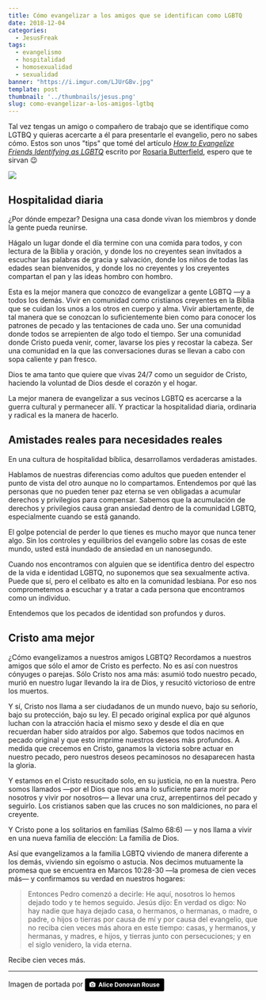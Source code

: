 ```yaml
---
title: Cómo evangelizar a los amigos que se identifican como LGBTQ
date: 2018-12-04
categories:
  - JesusFreak
tags:
  - evangelismo
  - hospitalidad
  - homosexualidad
  - sexualidad
banner: "https://i.imgur.com/LJUrGBv.jpg"
template: post
thumbnail: '../thumbnails/jesus.png'
slug: como-evangelizar-a-los-amigos-lgtbq
---
```


Tal vez tengas un amigo o compañero de trabajo que se identifique como LGTBQ y quieras acercarte a él para presentarle el evangelio, pero no sabes cómo. Estos son unos "tips" que tomé del artículo _[How to Evangelize Friends Identifying as LGBTQ](https://www.thegospelcoalition.org/article/evangelize-friends-identifying-lgbtq/)_ escrito por [Rosaria Butterfield](https://rosariabutterfield.com/biography/), espero que te sirvan 😉

![](https://i.imgur.com/LJUrGBv.jpg)

## Hospitalidad diaria

¿Por dónde empezar? Designa una casa donde vivan los miembros y donde la gente pueda reunirse.

Hágalo un lugar donde el día termine con una comida para todos, y con lectura de la Biblia y oración, y donde los no creyentes sean invitados a escuchar las palabras de gracia y salvación, donde los niños de todas las edades sean bienvenidos, y donde los no creyentes y los creyentes compartan el pan y las ideas hombro con hombro.

Esta es la mejor manera que conozco de evangelizar a gente LGBTQ —y a todos los demás. Vivir en comunidad como cristianos creyentes en la Biblia que se cuidan los unos a los otros en cuerpo y alma. Vivir abiertamente, de tal manera que se conozcan lo suficientemente bien como para conocer los patrones de pecado y las tentaciones de cada uno. Ser una comunidad donde todos se arrepienten de algo todo el tiempo. Ser una comunidad donde Cristo pueda venir, comer, lavarse los pies y recostar la cabeza. Ser una comunidad en la que las conversaciones duras se llevan a cabo con sopa caliente y pan fresco.

Dios te ama tanto que quiere que vivas 24/7 como un seguidor de Cristo, haciendo la voluntad de Dios desde el corazón y el hogar.

La mejor manera de evangelizar a sus vecinos LGBTQ es acercarse a la guerra cultural y permanecer allí. Y practicar la hospitalidad diaria, ordinaria y radical es la manera de hacerlo.

## Amistades reales para necesidades reales

En una cultura de hospitalidad bíblica, desarrollamos verdaderas amistades.

Hablamos de nuestras diferencias como adultos que pueden entender el punto de vista del otro aunque no lo compartamos. Entendemos por qué las personas que no pueden tener paz eterna se ven obligadas a acumular derechos y privilegios para compensar. Sabemos que la acumulación de derechos y privilegios causa gran ansiedad dentro de la comunidad LGBTQ, especialmente cuando se está ganando.

El golpe potencial de perder lo que tienes es mucho mayor que nunca tener algo. Sin los controles y equilibrios del evangelio sobre las cosas de este mundo, usted está inundado de ansiedad en un nanosegundo.

Cuando nos encontramos con alguien que se identifica dentro del espectro de la vida e identidad LGBTQ, no suponemos que sea sexualmente activa. Puede que sí, pero el celibato es alto en la comunidad lesbiana. Por eso nos comprometemos a escuchar y a tratar a cada persona que encontramos como un individuo.

Entendemos que los pecados de identidad son profundos y duros.

## Cristo ama mejor

¿Cómo evangelizamos a nuestros amigos LGBTQ? Recordamos a nuestros amigos que sólo el amor de Cristo es perfecto. No es así con nuestros cónyuges o parejas. Sólo Cristo nos ama más: asumió todo nuestro pecado, murió en nuestro lugar llevando la ira de Dios, y resucitó victorioso de entre los muertos.

Y sí, Cristo nos llama a ser ciudadanos de un mundo nuevo, bajo su señorío, bajo su protección, bajo su ley. El pecado original explica por qué algunos luchan con la atracción hacia el mismo sexo y desde el día en que recuerdan haber sido atraídos por algo. Sabemos que todos nacimos en pecado original y que esto imprime nuestros deseos más profundos. A medida que crecemos en Cristo, ganamos la victoria sobre actuar en nuestro pecado, pero nuestros deseos pecaminosos no desaparecen hasta la gloria.

Y estamos en el Cristo resucitado solo, en su justicia, no en la nuestra. Pero somos llamados —por el Dios que nos ama lo suficiente para morir por nosotros y vivir por nosotros— a llevar una cruz, arrepentirnos del pecado y seguirlo. Los cristianos saben que las cruces no son maldiciones, no para el creyente.

Y Cristo pone a los solitarios en familias (Salmo 68:6) — y nos llama a vivir en una nueva familia de elección: La familia de Dios.

Así que evangelizamos a la familia LGBTQ viviendo de manera diferente a los demás, viviendo sin egoísmo o astucia. Nos decimos mutuamente la promesa que se encuentra en Marcos 10:28-30 —la promesa de cien veces más— y confirmamos su verdad en nuestros hogares:

> Entonces Pedro comenzó a decirle: He aquí, nosotros lo hemos dejado todo y te hemos seguido. Jesús dijo: En verdad os digo: No hay nadie que haya dejado casa, o hermanos, o hermanas, o madre, o padre, o hijos o tierras por causa de mí y por causa del evangelio, que no reciba cien veces más ahora en este tiempo: casas, y hermanos, y hermanas, y madres, e hijos, y tierras junto con persecuciones; y en el siglo venidero, la vida eterna.

Recibe cien veces más.

---

Imagen de portada por <a style="background-color:black;color:white;text-decoration:none;padding:4px 6px;font-family:-apple-system, BlinkMacSystemFont, &quot;San Francisco&quot;, &quot;Helvetica Neue&quot;, Helvetica, Ubuntu, Roboto, Noto, &quot;Segoe UI&quot;, Arial, sans-serif;font-size:12px;font-weight:bold;line-height:1.2;display:inline-block;border-radius:3px" href="https://unsplash.com/@alicekat?utm_medium=referral&amp;utm_campaign=photographer-credit&amp;utm_content=creditBadge" target="_blank" rel="noopener noreferrer" title="Download free do whatever you want high-resolution photos from Alice Donovan Rouse"><span style="display:inline-block;padding:2px 3px"><svg xmlns="http://www.w3.org/2000/svg" style="height:12px;width:auto;position:relative;vertical-align:middle;top:-1px;fill:white" viewBox="0 0 32 32"><title>unsplash-logo</title><path d="M20.8 18.1c0 2.7-2.2 4.8-4.8 4.8s-4.8-2.1-4.8-4.8c0-2.7 2.2-4.8 4.8-4.8 2.7.1 4.8 2.2 4.8 4.8zm11.2-7.4v14.9c0 2.3-1.9 4.3-4.3 4.3h-23.4c-2.4 0-4.3-1.9-4.3-4.3v-15c0-2.3 1.9-4.3 4.3-4.3h3.7l.8-2.3c.4-1.1 1.7-2 2.9-2h8.6c1.2 0 2.5.9 2.9 2l.8 2.4h3.7c2.4 0 4.3 1.9 4.3 4.3zm-8.6 7.5c0-4.1-3.3-7.5-7.5-7.5-4.1 0-7.5 3.4-7.5 7.5s3.3 7.5 7.5 7.5c4.2-.1 7.5-3.4 7.5-7.5z"></path></svg></span><span style="display:inline-block;padding:2px 3px">Alice Donovan Rouse</span></a>
